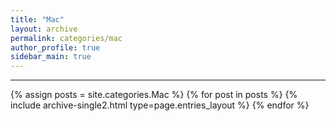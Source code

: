 ```yaml
---
title: "Mac"
layout: archive
permalink: categories/mac
author_profile: true
sidebar_main: true
---
```



***

{% assign posts = site.categories.Mac %}
{% for post in posts %} {% include archive-single2.html type=page.entries_layout %} {% endfor %}